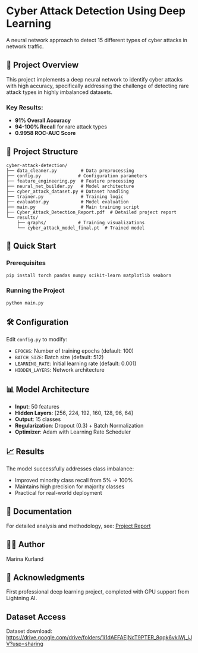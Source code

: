 # Cyber Attack Detection Using Deep Learning

A neural network approach to detect 15 different types of cyber attacks in network traffic.

## 🎯 Project Overview

This project implements a deep neural network to identify cyber attacks with high accuracy, specifically addressing the challenge of detecting rare attack types in highly imbalanced datasets.

### Key Results:
- **91% Overall Accuracy**
- **94-100% Recall** for rare attack types
- **0.9958 ROC-AUC Score**

## 📁 Project Structure

```
cyber-attack-detection/
├── data_cleaner.py         # Data preprocessing
├── config.py              # Configuration parameters
├── feature_engineering.py  # Feature processing
├── neural_net_builder.py   # Model architecture
├── cyber_attack_dataset.py # Dataset handling
├── trainer.py              # Training logic
├── evaluator.py            # Model evaluation
├── main.py                 # Main training script
├── Cyber_Attack_Detection_Report.pdf  # Detailed project report
└── results/
    ├── graphs/            # Training visualizations
    └── cyber_attack_model_final.pt  # Trained model
```

## 🚀 Quick Start

### Prerequisites
```bash
pip install torch pandas numpy scikit-learn matplotlib seaborn
```

### Running the Project
```bash
python main.py
```

## 🛠 Configuration

Edit `config.py` to modify:
- `EPOCHS`: Number of training epochs (default: 100)
- `BATCH_SIZE`: Batch size (default: 512)
- `LEARNING_RATE`: Initial learning rate (default: 0.001)
- `HIDDEN_LAYERS`: Network architecture

## 📊 Model Architecture

- **Input**: 50 features
- **Hidden Layers**: [256, 224, 192, 160, 128, 96, 64]
- **Output**: 15 classes
- **Regularization**: Dropout (0.3) + Batch Normalization
- **Optimizer**: Adam with Learning Rate Scheduler

## 📈 Results

The model successfully addresses class imbalance:
- Improved minority class recall from 5% → 100%
- Maintains high precision for majority classes
- Practical for real-world deployment

## 📝 Documentation

For detailed analysis and methodology, see: [Project Report](Cyber_Attack_Report.pdf)

## 👩‍💻 Author

Marina Kurland

## 🙏 Acknowledgments

First professional deep learning project, completed with GPU support from Lightning AI.

## Dataset Access
Dataset download: https://drive.google.com/drive/folders/1i1dAEFAEjNcT9PTER_8qqk6vklWj_iJV?usp=sharing


